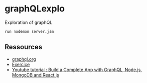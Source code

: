 # graphQLexplo
Exploration of graphQL

```bash
run nodemon server.jsm
```

## Ressources
- [graphql.org](https://graphql.org/)
- [Exercice](https://www.digitalocean.com/community/tutorials/a-practical-graphql-getting-started-guide-with-nodejs)
- [Youtube tutorial : Build a Complete App with GraphQL, Node.js, MongoDB and React.js](https://www.youtube.com/watch?v=7giZGFDGnkc&list=PL55RiY5tL51rG1x02Yyj93iypUuHYXcB_)
